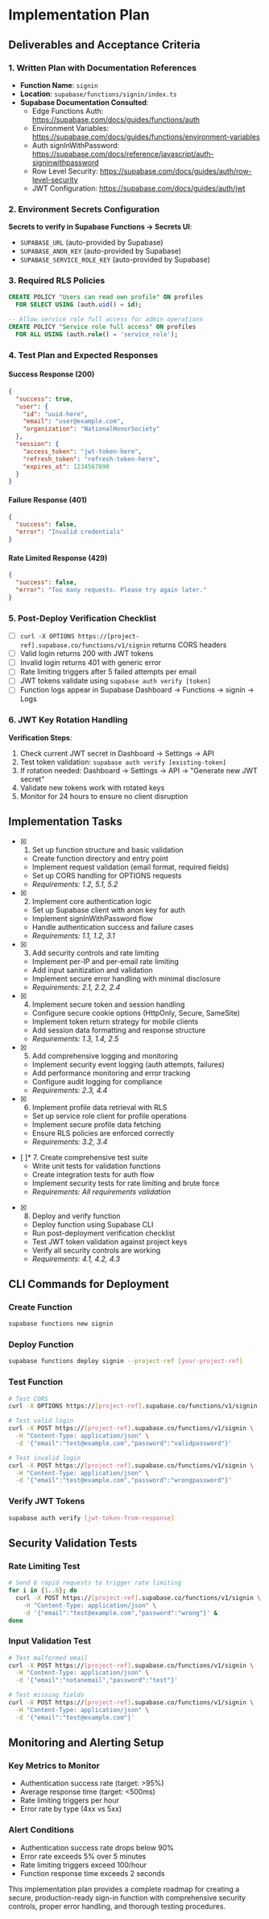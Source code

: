 # Implementation Plan

## Deliverables and Acceptance Criteria

### 1. Written Plan with Documentation References
- **Function Name**: `signin`
- **Location**: `supabase/functions/signin/index.ts`
- **Supabase Documentation Consulted**:
  - Edge Functions Auth: https://supabase.com/docs/guides/functions/auth
  - Environment Variables: https://supabase.com/docs/guides/functions/environment-variables
  - Auth signInWithPassword: https://supabase.com/docs/reference/javascript/auth-signinwithpassword
  - Row Level Security: https://supabase.com/docs/guides/auth/row-level-security
  - JWT Configuration: https://supabase.com/docs/guides/auth/jwt

### 2. Environment Secrets Configuration
**Secrets to verify in Supabase Functions → Secrets UI**:
- `SUPABASE_URL` (auto-provided by Supabase)
- `SUPABASE_ANON_KEY` (auto-provided by Supabase)
- `SUPABASE_SERVICE_ROLE_KEY` (auto-provided by Supabase)

### 3. Required RLS Policies
```sql 
CREATE POLICY "Users can read own profile" ON profiles
  FOR SELECT USING (auth.uid() = id);

-- Allow service role full access for admin operations
CREATE POLICY "Service role full access" ON profiles
  FOR ALL USING (auth.role() = 'service_role');
```

### 4. Test Plan and Expected Responses

#### Success Response (200)
```json
{
  "success": true,
  "user": {
    "id": "uuid-here",
    "email": "user@example.com",
    "organization": "NationalHonorSociety"
  },
  "session": {
    "access_token": "jwt-token-here",
    "refresh_token": "refresh-token-here",
    "expires_at": 1234567890
  }
}
```

#### Failure Response (401)
```json
{
  "success": false,
  "error": "Invalid credentials"
}
```

#### Rate Limited Response (429)
```json
{
  "success": false,
  "error": "Too many requests. Please try again later."
}
```

### 5. Post-Deploy Verification Checklist
- [ ] `curl -X OPTIONS https://[project-ref].supabase.co/functions/v1/signin` returns CORS headers
- [ ] Valid login returns 200 with JWT tokens
- [ ] Invalid login returns 401 with generic error
- [ ] Rate limiting triggers after 5 failed attempts per email
- [ ] JWT tokens validate using `supabase auth verify [token]`
- [ ] Function logs appear in Supabase Dashboard → Functions → signin → Logs

### 6. JWT Key Rotation Handling
**Verification Steps**:
1. Check current JWT secret in Dashboard → Settings → API
2. Test token validation: `supabase auth verify [existing-token]`
3. If rotation needed: Dashboard → Settings → API → "Generate new JWT secret"
4. Validate new tokens work with rotated keys
5. Monitor for 24 hours to ensure no client disruption

## Implementation Tasks

- [x] 1. Set up function structure and basic validation
  - Create function directory and entry point
  - Implement request validation (email format, required fields)
  - Set up CORS handling for OPTIONS requests
  - _Requirements: 1.2, 5.1, 5.2_

- [x] 2. Implement core authentication logic
  - Set up Supabase client with anon key for auth
  - Implement signInWithPassword flow
  - Handle authentication success and failure cases
  - _Requirements: 1.1, 1.2, 3.1_

- [x] 3. Add security controls and rate limiting
  - Implement per-IP and per-email rate limiting
  - Add input sanitization and validation
  - Implement secure error handling with minimal disclosure
  - _Requirements: 2.1, 2.2, 2.4_

- [x] 4. Implement secure token and session handling
  - Configure secure cookie options (HttpOnly, Secure, SameSite)
  - Implement token return strategy for mobile clients
  - Add session data formatting and response structure
  - _Requirements: 1.3, 1.4, 2.5_

- [x] 5. Add comprehensive logging and monitoring
  - Implement security event logging (auth attempts, failures)
  - Add performance monitoring and error tracking
  - Configure audit logging for compliance
  - _Requirements: 2.3, 4.4_

- [x] 6. Implement profile data retrieval with RLS
  - Set up service role client for profile operations
  - Implement secure profile data fetching
  - Ensure RLS policies are enforced correctly
  - _Requirements: 3.2, 3.4_

- [ ]* 7. Create comprehensive test suite
  - Write unit tests for validation functions
  - Create integration tests for auth flow
  - Implement security tests for rate limiting and brute force
  - _Requirements: All requirements validation_

- [x] 8. Deploy and verify function
  - Deploy function using Supabase CLI
  - Run post-deployment verification checklist
  - Test JWT token validation against project keys
  - Verify all security controls are working
  - _Requirements: 4.1, 4.2, 4.3_

## CLI Commands for Deployment

### Create Function
```bash
supabase functions new signin
```

### Deploy Function
```bash
supabase functions deploy signin --project-ref [your-project-ref]
```

### Test Function
```bash
# Test CORS
curl -X OPTIONS https://[project-ref].supabase.co/functions/v1/signin

# Test valid login
curl -X POST https://[project-ref].supabase.co/functions/v1/signin \
  -H "Content-Type: application/json" \
  -d '{"email":"test@example.com","password":"validpassword"}'

# Test invalid login
curl -X POST https://[project-ref].supabase.co/functions/v1/signin \
  -H "Content-Type: application/json" \
  -d '{"email":"test@example.com","password":"wrongpassword"}'
```

### Verify JWT Tokens
```bash
supabase auth verify [jwt-token-from-response]
```

## Security Validation Tests

### Rate Limiting Test
```bash
# Send 6 rapid requests to trigger rate limiting
for i in {1..6}; do
  curl -X POST https://[project-ref].supabase.co/functions/v1/signin \
    -H "Content-Type: application/json" \
    -d '{"email":"test@example.com","password":"wrong"}' &
done
```

### Input Validation Test
```bash
# Test malformed email
curl -X POST https://[project-ref].supabase.co/functions/v1/signin \
  -H "Content-Type: application/json" \
  -d '{"email":"notanemail","password":"test"}'

# Test missing fields
curl -X POST https://[project-ref].supabase.co/functions/v1/signin \
  -H "Content-Type: application/json" \
  -d '{"email":"test@example.com"}'
```

## Monitoring and Alerting Setup

### Key Metrics to Monitor
- Authentication success rate (target: >95%)
- Average response time (target: <500ms)
- Rate limiting triggers per hour
- Error rate by type (4xx vs 5xx)

### Alert Conditions
- Authentication success rate drops below 90%
- Error rate exceeds 5% over 5 minutes
- Rate limiting triggers exceed 100/hour
- Function response time exceeds 2 seconds

This implementation plan provides a complete roadmap for creating a secure, production-ready sign-in function with comprehensive security controls, proper error handling, and thorough testing procedures.